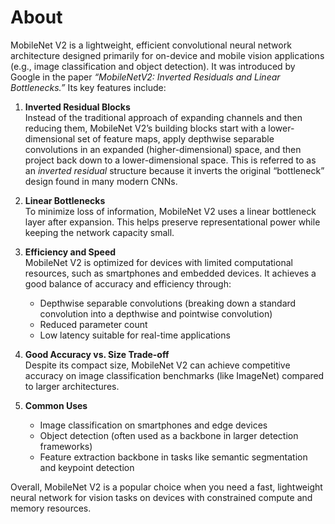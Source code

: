 # About

MobileNet V2 is a lightweight, efficient convolutional neural network architecture designed primarily for on-device and mobile vision applications (e.g., image classification and object detection). It was introduced by Google in the paper *“MobileNetV2: Inverted Residuals and Linear Bottlenecks.”* Its key features include:

1. **Inverted Residual Blocks**  
   Instead of the traditional approach of expanding channels and then reducing them, MobileNet V2’s building blocks start with a lower-dimensional set of feature maps, apply depthwise separable convolutions in an expanded (higher-dimensional) space, and then project back down to a lower-dimensional space. This is referred to as an *inverted residual* structure because it inverts the original “bottleneck” design found in many modern CNNs.

2. **Linear Bottlenecks**  
   To minimize loss of information, MobileNet V2 uses a linear bottleneck layer after expansion. This helps preserve representational power while keeping the network capacity small.

3. **Efficiency and Speed**  
   MobileNet V2 is optimized for devices with limited computational resources, such as smartphones and embedded devices. It achieves a good balance of accuracy and efficiency through:
   - Depthwise separable convolutions (breaking down a standard convolution into a depthwise and pointwise convolution)
   - Reduced parameter count
   - Low latency suitable for real-time applications

4. **Good Accuracy vs. Size Trade-off**  
   Despite its compact size, MobileNet V2 can achieve competitive accuracy on image classification benchmarks (like ImageNet) compared to larger architectures.

5. **Common Uses**  
   - Image classification on smartphones and edge devices  
   - Object detection (often used as a backbone in larger detection frameworks)  
   - Feature extraction backbone in tasks like semantic segmentation and keypoint detection  

Overall, MobileNet V2 is a popular choice when you need a fast, lightweight neural network for vision tasks on devices with constrained compute and memory resources.